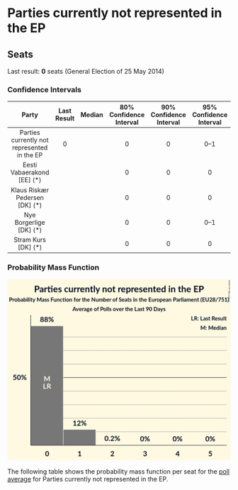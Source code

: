 # Parties currently not represented in the EP

## Seats

Last result: **0** seats (General Election of 25 May 2014)

### Confidence Intervals

| Party | Last Result | Median | 80% Confidence Interval | 90% Confidence Interval | 95% Confidence Interval | 99% Confidence Interval |
|:-----:|:-----------:|:------:|:-----------------------:|:-----------------------:|:-----------------------:|:-----------------------:|
| Parties currently not represented in the EP | 0 |  | 0 | 0 | 0–1 | 0–1 |
| Eesti Vabaerakond [EE] (*) | |  | 0 | 0 | 0 | 0 |
| Klaus Riskær Pedersen [DK] (*) | |  | 0 | 0 | 0 | 0 |
| Nye Borgerlige [DK] (*) | |  | 0 | 0 | 0–1 | 0–1 |
| Stram Kurs [DK] (*) | |  | 0 | 0 | 0 | 0 |

### Probability Mass Function

![Graph with seats probability mass function not yet produced](average-2019-07-31-seats-pmf-partiescurrentlynotrepresentedintheep.png "Seats Probability Mass Function")

The following table shows the probability mass function per seat for the [poll average](average-2019-07-31.html) for Parties currently not represented in the EP.

